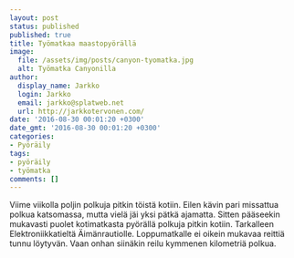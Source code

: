 ```yaml
---
layout: post
status: published
published: true
title: Työmatkaa maastopyörällä
image:
  file: /assets/img/posts/canyon-tyomatka.jpg
  alt: Työmatka Canyonilla
author:
  display_name: Jarkko
  login: Jarkko
  email: jarkko@splatweb.net
  url: http://jarkkotervonen.com/
date: '2016-08-30 00:01:20 +0300'
date_gmt: '2016-08-30 00:01:20 +0300'
categories:
- Pyöräily
tags:
- pyöräily
- työmatka
comments: []
---
```

Viime viikolla poljin polkuja pitkin töistä kotiin. Eilen kävin pari missattua polkua katsomassa, mutta vielä jäi yksi pätkä ajamatta. Sitten pääseekin mukavasti puolet kotimatkasta pyörällä polkuja pitkin kotiin. Tarkalleen Elektroniikkatieltä Äimänrautiolle. Loppumatkalle ei oikein mukavaa reittiä tunnu löytyvän. Vaan onhan siinäkin reilu kymmenen kilometriä polkua.
